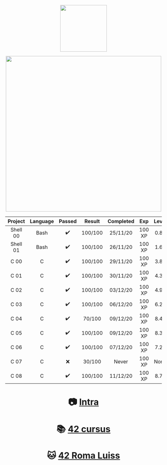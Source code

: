 <p align="center">
  <img src="https://www.42.fr/wp-content/themes/42/images/42_logo_black.svg" width="150" />
</p>
<p align="center">
  <img src="http://badge42.herokuapp.com/api/stats/cserapon?darkmode=true&cursus=C%20Piscine" width="500" />
</p>

| Project | Language | Passed | Result | Completed | Exp | Level |
|:-------:|:--------:|:------:|:------:|:---------:|:---:|:-----:|
Shell 00|Bash|✔️|100/100|25/11/20|100 XP|0.88
Shell 01|Bash|✔️|100/100|26/11/20|100 XP|1.67
C 00|C|✔️|100/100|29/11/20|100 XP|3.83
C 01|C|✔️|100/100|30/11/20|100 XP|4.39
C 02|C|✔️|100/100|03/12/20|100 XP|4.92
C 03|C|✔️|100/100|06/12/20|100 XP|6.22
C 04|C|✔️|70/100|09/12/20|100 XP|8.41
C 05|C|✔️|100/100|09/12/20|100 XP|8.35
C 06|C|✔️|100/100|07/12/20|100 XP|7.20
C 07|C|❌|30/100|Never|100 XP|None
C 08|C|✔️|100/100|11/12/20|100 XP|8.74

<h1 align="center"> 
  
📷 [Intra](https://profile.intra.42.fr/users/cserapon) 
</h1>

<h1 align="center"> 
  
📚 [42 cursus](https://github.com/siraponte/cursus_42)
</h1>

<h1 align="center"> 
  
🐱 [42 Roma Luiss](https://42roma.it/en/) 
</h1>
